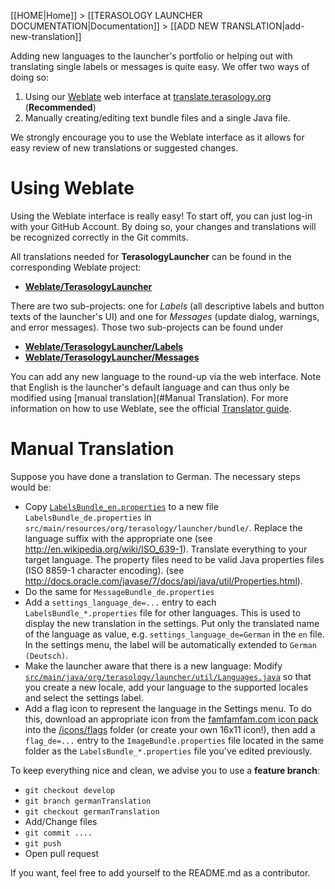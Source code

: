 [[HOME|Home]] > [[TERASOLOGY LAUNCHER DOCUMENTATION|Documentation]] > [[ADD NEW TRANSLATION|add-new-translation]]

Adding new languages to the launcher's portfolio or helping out with translating single labels or messages is quite easy. We offer two ways of doing so:

1. Using our [Weblate](http://weblate.org) web interface at [translate.terasology.org](http://translate.terasology.org/) (**Recommended**)
2. Manually creating/editing text bundle files and a single Java file.

We strongly encourage you to use the Weblate interface as it allows for easy review of new translations or suggested changes. 

# Using Weblate
Using the Weblate interface is really easy! To start off, you can just log-in with your GitHub Account. By doing so, your changes and translations will be recognized correctly in the Git commits. 

All translations needed for **TerasologyLauncher** can be found in the corresponding Weblate project:
- **[Weblate/TerasologyLauncher](http://translate.terasology.org/projects/terasologylauncher/)**

There are two sub-projects: one for *Labels* (all descriptive labels and button texts of the launcher's UI) and one for *Messages* (update dialog, warnings, and error messages). Those two sub-projects can be found under
- **[Weblate/TerasologyLauncher/Labels](http://translate.terasology.org/projects/terasologylauncher/labels/)** 
- **[Weblate/TerasologyLauncher/Messages](http://translate.terasology.org/projects/terasologylauncher/messages/)**

You can add any new language to the round-up via the web interface. Note that English is the launcher's default language and can thus only be modified using [manual translation](#Manual Translation). For more information on how to use Weblate, see the official [Translator guide](http://weblate.readthedocs.org/en/weblate-1.9/user/index.html).

# Manual Translation
Suppose you have done a translation to German. The necessary steps would be:
  * Copy [`LabelsBundle_en.properties`](https://github.com/MovingBlocks/TerasologyLauncher/blob/develop/src/main/resources/org/terasology/launcher/bundle/LabelsBundle_en.properties) to a new file `LabelsBundle_de.properties` in ` src/main/resources/org/terasology/launcher/bundle/`. Replace the language suffix with the appropriate one (see http://en.wikipedia.org/wiki/ISO_639-1). Translate everything to your target language. The property files need to be valid Java properties files (ISO 8859-1 character encoding). (see http://docs.oracle.com/javase/7/docs/api/java/util/Properties.html).
  * Do the same for `MessageBundle_de.properties`
  * Add a `settings_language_de=...` entry to each `LabelsBundle_*.properties` file for other languages. This is used to display the new translation in the settings. Put only the translated name of the language as value, e.g. `settings_language_de=German` in the `en` file. In the settings menu, the label will be automatically extended to `German (Deutsch)`. 
  * Make the launcher aware that there is a new language: Modify [`src/main/java/org/terasology/launcher/util/Languages.java`](https://github.com/MovingBlocks/TerasologyLauncher/blob/develop/src/main/java/org/terasology/launcher/util/Languages.java) so that you create a new locale, add your language to the supported locales and select the settings label.
  * Add a flag icon to represent the language in the Settings menu. To do this, download an appropriate icon from the [famfamfam.com icon pack](http://www.famfamfam.com/lab/icons/flags/) into the [/icons/flags](https://github.com/MovingBlocks/TerasologyLauncher/tree/develop/icons/flags) folder (or create your own 16x11 icon!), then add a `flag_de=...` entry to the `ImageBundle.properties` file located in the same folder as the `LabelsBundle_*.properties` file you've edited previously.

To keep everything nice and clean, we advise you to use a **feature branch**:
  * `git checkout develop`
  * `git branch germanTranslation`
  * `git checkout germanTranslation`
  * Add/Change files
  * `git commit ....`
  * `git push`
  * Open pull request

If you want, feel free to add yourself to the README.md as a contributor.